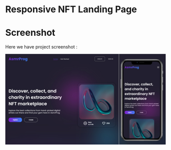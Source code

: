 # Responsive NFT Landing Page


# Screenshot
Here we have project screenshot :

![screenshot](screenshot.jpg)
